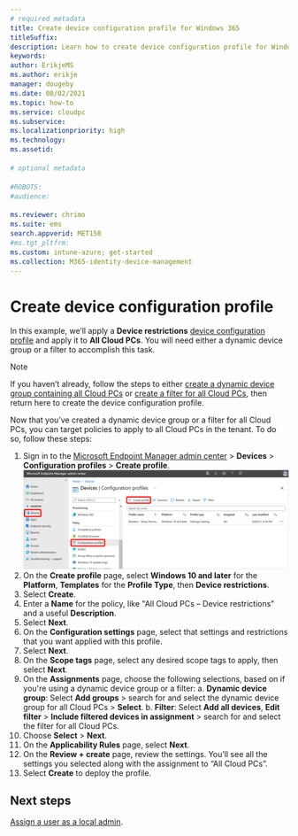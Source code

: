 ```yaml
---
# required metadata
title: Create device configuration profile for Windows 365
titleSuffix:
description: Learn how to create device configuration profile for Windows 365.
keywords:
author: ErikjeMS  
ms.author: erikje
manager: dougeby
ms.date: 08/02/2021
ms.topic: how-to
ms.service: cloudpc
ms.subservice:
ms.localizationpriority: high
ms.technology:
ms.assetid: 

# optional metadata

#ROBOTS:
#audience:

ms.reviewer: chrimo
ms.suite: ems
search.appverid: MET150
#ms.tgt_pltfrm:
ms.custom: intune-azure; get-started
ms.collection: M365-identity-device-management
---
```


# Create device configuration profile

In this example, we’ll apply a **Device restrictions** [device configuration profile](/mem/intune/configuration/device-profile-create) and apply it to **All Cloud PCs**. You will need either a dynamic device group or a filter to accomplish this task.

> [!NOTE]
> If you haven’t already, follow the steps to either [create a dynamic device group containing all Cloud PCs](create-dynamic-device-group-all-cloudpcs.md#create-a-dynamic-device-group-for-all-cloud-pcs) or [create a filter for all Cloud PCs](create-filter.md#create-a-filter-for-all-cloud-pcs), then return here to create the device configuration profile.

Now that you’ve created a dynamic device group or a filter for all Cloud PCs, you can target policies to apply to all Cloud PCs in the tenant. To do so, follow these steps:

1. Sign in to the [Microsoft Endpoint Manager admin center](https://go.microsoft.com/fwlink/?linkid=2109431) > **Devices** > **Configuration profiles** > **Create profile**.
![Screenshot of delete policy](./media/create-device-configuration-profile/create-profile.png)
2. On the **Create profile** page, select **Windows 10 and later** for the **Platform**, **Templates** for the **Profile Type**, then **Device restrictions**.
3. Select **Create**.
4. Enter a **Name** for the policy, like "All Cloud PCs – Device restrictions" and a useful **Description**.
5. Select **Next**.
6. On the **Configuration settings** page, select that settings and restrictions that you want applied with this profile.
7. Select **Next**.
8. On the **Scope tags** page, select any desired scope tags to apply, then select **Next**.
9. On the **Assignments** page, choose the following selections, based on if you're using a dynamic device group or a filter:
   a. **Dynamic device group**: Select **Add groups** > search for and select the dynamic device group for all Cloud PCs > **Select**.
   b. **Filter**: Select **Add all devices**, **Edit filter** > **Include filtered devices in assignment** > search for and select the filter for all Cloud PCs.
10. Choose **Select** > **Next**.
11. On the **Applicability Rules** page, select **Next**.
12. On the **Review + create** page, review the settings. You’ll see all the settings you selected along with the assignment to “All Cloud PCs”.
13. Select **Create** to deploy the profile.

<!-- ########################## -->
## Next steps

[Assign a user as a local admin](assign-users-as-local-admin.md).
